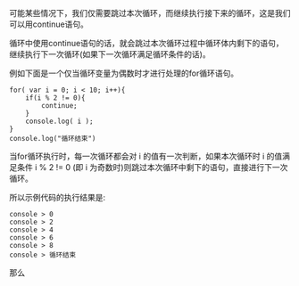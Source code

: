 可能某些情况下，我们仅需要跳过本次循环，而继续执行接下来的循环，这是我们可以用continue语句。

循环中使用continue语句的话，就会跳过本次循环过程中循环体内剩下的语句，继续执行下一次循环(如果下一次循环满足循环条件的话)。

例如下面是一个仅当循环变量为偶数时才进行处理的for循环语句。

    for( var i = 0; i < 10; i++){
        if(i % 2 != 0){
            continue;
        }
        console.log( i );
    }
    console.log("循环结束")

当for循环执行时，每一次循环都会对 i 的值有一次判断，如果本次循环时 i 的值满足条件 i % 2 != 0 (即 i 为奇数时)则跳过本次循环中剩下的语句，直接进行下一次循环。

所以示例代码的执行结果是:

    console > 0
    console > 2
    console > 4
    console > 6
    console > 8
    console > 循环结束

那么